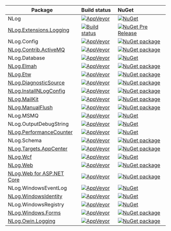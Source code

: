 Package  | Build status | NuGet 
-------- | :------------ | :------------ 
NLog                                    | [![AppVeyor](https://img.shields.io/appveyor/ci/nlog/nlog/master.svg)](https://ci.appveyor.com/project/nlog/nlog/branch/master)                  | [![NuGet](https://img.shields.io/nuget/vpre/nlog.svg)](https://www.nuget.org/packages/NLog)
[NLog.Extensions.Logging](https://github.com/NLog/NLog.Extensions.Logging)  | [![Build status](https://img.shields.io/appveyor/ci/nlog/nlog-framework-logging/master.svg)](https://ci.appveyor.com/project/nlog/nlog-framework-logging/branch/master) | [![NuGet Pre Release](https://img.shields.io/nuget/vpre/NLog.Extensions.Logging.svg)](https://www.nuget.org/packages/NLog.Extensions.Logging)
NLog.Config                                                         | [![AppVeyor](https://img.shields.io/appveyor/ci/nlog/nlog/master.svg)](https://ci.appveyor.com/project/nlog/nlog/branch/master)                   | [![NuGet package](https://img.shields.io/nuget/v/NLog.Config.svg)](https://www.nuget.org/packages/NLog.Config)
[NLog.Contrib.ActiveMQ](https://github.com/NLog/NLog.Contrib.ActiveMQ)                                              | [![AppVeyor](https://img.shields.io/appveyor/ci/nlog/nlog-contrib-activemq/master.svg)](https://ci.appveyor.com/project/nlog/nlog-contrib-activemq/branch/master)                   | [![NuGet package](https://img.shields.io/nuget/v/NLog.Contrib.ActiveMQ.svg)](https://www.nuget.org/packages/NLog.Contrib.ActiveMQ)
NLog.Database														| [![AppVeyor](https://img.shields.io/appveyor/ci/nlog/nlog/master.svg)](https://ci.appveyor.com/project/nlog/nlog/branch/master)                  | [![NuGet](https://img.shields.io/nuget/vpre/NLog.Database.svg)](https://www.nuget.org/packages/NLog.Database)
[NLog.Elmah](https://github.com/NLog/NLog.Elmah)                    | [![AppVeyor](https://img.shields.io/appveyor/ci/nlog/nlog-Elmah/master.svg)](https://ci.appveyor.com/project/nlog/nlog-Elmah/branch/master)               | [![NuGet package](https://img.shields.io/nuget/v/NLog.Elmah.svg)](https://www.nuget.org/packages/NLog.Elmah)
[NLog.Etw](https://github.com/NLog/NLog.Etw)                        | [![AppVeyor](https://img.shields.io/appveyor/ci/nlog/nlog-etw/master.svg)](https://ci.appveyor.com/project/nlog/nlog-etw/branch/master)                   | [![NuGet package](https://img.shields.io/nuget/v/NLog.Etw.svg)](https://www.nuget.org/packages/NLog.Etw)
[NLog.DiagnosticSource](https://github.com/NLog/NLog.DiagnosticSource)                        | [![AppVeyor](https://img.shields.io/appveyor/ci/nlog/NLog-DiagnosticSource/master.svg)](https://ci.appveyor.com/project/nlog/NLog-DiagnosticSource/branch/master)                   | [![NuGet package](https://img.shields.io/nuget/v/NLog.DiagnosticSource.svg)](https://www.nuget.org/packages/NLog.DiagnosticSource)
[NLog.InstallNLogConfig](https://github.com/NLog/NLog.InstallNLogConfig)                        | [![AppVeyor](https://img.shields.io/appveyor/ci/nlog/nlog-InstallNLogConfig/master.svg)](https://ci.appveyor.com/project/nlog/nlog-InstallNLogConfig/branch/master)                   | [![NuGet package](https://img.shields.io/nuget/v/NLog.InstallNLogConfig.svg)](https://www.nuget.org/packages/NLog.InstallNLogConfig)
[NLog.MailKit](https://github.com/NLog/NLog.MailKit)                        | [![AppVeyor](https://img.shields.io/appveyor/ci/nlog/nlog-mailkit/master.svg)](https://ci.appveyor.com/project/nlog/nlog-mailkit/branch/master)                   | [![NuGet package](https://img.shields.io/nuget/v/NLog.MailKit.svg)](https://www.nuget.org/packages/NLog.MailKit)
[NLog.ManualFlush](https://github.com/NLog/NLog.ManualFlush)        | [![AppVeyor](https://img.shields.io/appveyor/ci/nlog/nlog-ManualFlush/master.svg)](https://ci.appveyor.com/project/nlog/nlog-ManualFlush/branch/master)   | [![NuGet package](https://img.shields.io/nuget/v/NLog.ManualFlush.svg)](https://www.nuget.org/packages/NLog.ManualFlush)
NLog.MSMQ															| [![AppVeyor](https://img.shields.io/appveyor/ci/nlog/nlog/master.svg)](https://ci.appveyor.com/project/nlog/nlog/branch/master)                  | [![NuGet](https://img.shields.io/nuget/vpre/NLog.MSMQ.svg)](https://www.nuget.org/packages/NLog.MSMQ)
NLog.OutputDebugString 											    | [![AppVeyor](https://img.shields.io/appveyor/ci/nlog/nlog/master.svg)](https://ci.appveyor.com/project/nlog/nlog/branch/master)                  | [![NuGet](https://img.shields.io/nuget/vpre/NLog.OutputDebugString.svg)](https://www.nuget.org/packages/NLog.OutputDebugString)
[NLog.PerformanceCounter](https://github.com/NLog/NLog.PerformanceCounter) | [![AppVeyor](https://img.shields.io/appveyor/ci/nlog/nlog/master.svg)](https://ci.appveyor.com/project/nlog/nlog/branch/master)                  | [![NuGet](https://img.shields.io/nuget/vpre/NLog.PerformanceCounter.svg)](https://www.nuget.org/packages/NLog.PerformanceCounter)
NLog.Schema                                                         | [![AppVeyor](https://img.shields.io/appveyor/ci/nlog/nlog/master.svg)](https://ci.appveyor.com/project/nlog/nlog/branch/master)                   | [![NuGet package](https://img.shields.io/nuget/vpre/NLog.Schema.svg)](https://www.nuget.org/packages/NLog.Schema)
[NLog.Targets.AppCenter](https://github.com/NLog/NLog.AzureAppCenter) | [![AppVeyor](https://img.shields.io/appveyor/ci/nlog/nlog-azureappcenter/master.svg)](https://ci.appveyor.com/project/nlog/nlog-azureappcenter/branch/master)                   | [![NuGet package](https://img.shields.io/nuget/v/NLog.Targets.AppCenter.svg)](https://www.nuget.org/packages/NLog.Targets.AppCenter)
[NLog.Wcf](https://github.com/NLog/NLog.WCF) | [![AppVeyor](https://img.shields.io/appveyor/ci/nlog/nlog/master.svg)](https://ci.appveyor.com/project/nlog/nlog/branch/master)                  | [![NuGet](https://img.shields.io/nuget/vpre/NLog.Wcf.svg)](https://www.nuget.org/packages/NLog.Wcf)
[NLog.Web](https://github.com/NLog/NLog.Web)                        | [![AppVeyor](https://img.shields.io/appveyor/ci/nlog/nlog-web/master.svg)](https://ci.appveyor.com/project/nlog/nlog-web/branch/master)                   | [![NuGet package](https://img.shields.io/nuget/vpre/NLog.Web.svg)](https://www.nuget.org/packages/NLog.Web)
[NLog.Web for ASP.NET Core](https://github.com/NLog/NLog.Web)                        | [![AppVeyor](https://img.shields.io/appveyor/ci/nlog/nlog-web/master.svg)](https://ci.appveyor.com/project/nlog/nlog-web/branch/master)                   | [![NuGet package](https://img.shields.io/nuget/vpre/NLog.Web.AspNetCore.svg)](https://www.nuget.org/packages/NLog.Web.AspNetCore)
NLog.WindowsEventLog												| [![AppVeyor](https://img.shields.io/appveyor/ci/nlog/nlog/master.svg)](https://ci.appveyor.com/project/nlog/nlog/branch/master)                  | [![NuGet](https://img.shields.io/nuget/vpre/NLog.WindowsEventLog.svg)](https://www.nuget.org/packages/NLog.WindowsEventLog)
[NLog.WindowsIdentity](https://github.com/NLog/NLog.WindowsIdentity) | [![AppVeyor](https://img.shields.io/appveyor/ci/nlog/nlog/master.svg)](https://ci.appveyor.com/project/nlog/nlog/branch/master)                  | [![NuGet](https://img.shields.io/nuget/vpre/NLog.WindowsIdentity.svg)](https://www.nuget.org/packages/NLog.WindowsIdentity)
NLog.WindowsRegistry												| [![AppVeyor](https://img.shields.io/appveyor/ci/nlog/nlog/master.svg)](https://ci.appveyor.com/project/nlog/nlog/branch/master)                  | [![NuGet](https://img.shields.io/nuget/vpre/NLog.WindowsRegistry.svg)](https://www.nuget.org/packages/NLog.WindowsRegistry)
[NLog.Windows.Forms](https://github.com/NLog/NLog.Windows.Forms)    | [![AppVeyor](https://img.shields.io/appveyor/ci/nlog/nlog-windows-forms/master.svg)](https://ci.appveyor.com/project/nlog/nlog-windows-forms/branch/master)           | [![NuGet package](https://img.shields.io/nuget/v/NLog.Windows.Forms.svg)](https://www.nuget.org/packages/NLog.Windows.Forms)
[NLog.Owin.Logging](https://github.com/NLog/NLog.Owin.Logging)      | [![AppVeyor](https://img.shields.io/appveyor/ci/nlog/nlog-owin-logging/master.svg)](https://ci.appveyor.com/project/nlog/nlog-owin-logging/branch/master)          | [![NuGet package](https://img.shields.io/nuget/v/NLog.Owin.Logging.svg)](https://www.nuget.org/packages/NLog.Owin.Logging)
